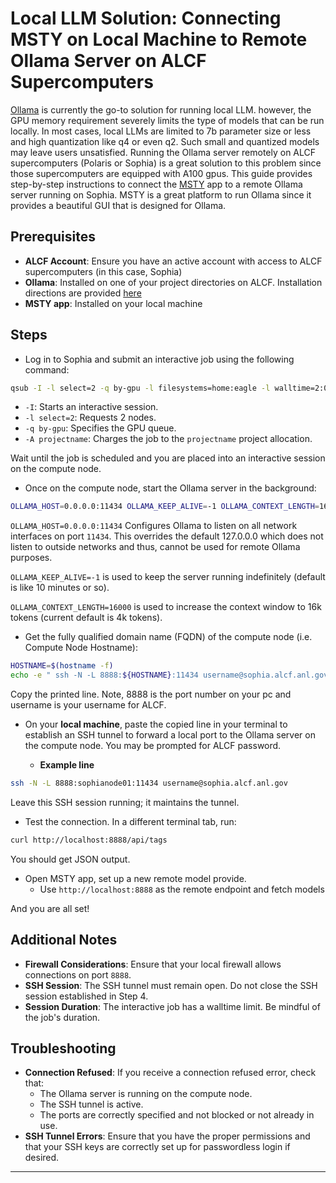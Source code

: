 # Local LLM Solution: Connecting MSTY on Local Machine to Remote Ollama Server on ALCF Supercomputers

[Ollama](https://ollama.ai/) is currently the go-to solution for running local LLM. however, the GPU memory requirement severely limits the type of models that can be run locally.
In most cases, local LLMs are limited to 7b parameter size or less and high quantization like q4 or even q2. Such small and quantized models may leave users unsatisfied.
Running the Ollama server remotely on ALCF supercomputers (Polaris or Sophia) is a great solution to this problem since those supercomputers are equipped with A100 gpus.
This guide provides step-by-step instructions to connect the [MSTY](https://msty.app/) app to a remote Ollama server running on Sophia. MSTY is a great platform to run Ollama since it provides a beautiful GUI that is designed for Ollama.



## Prerequisites

- **ALCF Account**: Ensure you have an active account with access to ALCF supercomputers (in this case, Sophia)
- **Ollama**: Installed on one of your project directories on ALCF. Installation directions are provided [here](https://github.com/fbhuiyan2/Remote-Ollama-server-on-ALCF-HPC-for-local-LLM/blob/main/Install%20Ollama%20on%20ALCF%20HPC.md)
- **MSTY app**: Installed on your local machine

## Steps

- Log in to Sophia and submit an interactive job using the following command:

```bash
qsub -I -l select=2 -q by-gpu -l filesystems=home:eagle -l walltime=2:00:00 -A projectname
```

  - `-I`: Starts an interactive session.
  - `-l select=2`: Requests 2 nodes.
  - `-q by-gpu`: Specifies the GPU queue.
  - `-A projectname`: Charges the job to the `projectname` project allocation.

Wait until the job is scheduled and you are placed into an interactive session on the compute node.


- Once on the compute node, start the Ollama server in the background:

```bash
OLLAMA_HOST=0.0.0.0:11434 OLLAMA_KEEP_ALIVE=-1 OLLAMA_CONTEXT_LENGTH=16000 ollama serve &
```

`OLLAMA_HOST=0.0.0.0:11434` Configures Ollama to listen on all network interfaces on port `11434`. This overrides the default 127.0.0.0 which does not listen to outside networks and thus, cannot be used for remote Ollama purposes.

`OLLAMA_KEEP_ALIVE=-1` is used to keep the server running indefinitely (default is like 10 minutes or so). 

`OLLAMA_CONTEXT_LENGTH=16000` is used to increase the context window to 16k tokens (current default is 4k tokens).


- Get the fully qualified domain name (FQDN) of the compute node (i.e. Compute Node Hostname):

```bash
HOSTNAME=$(hostname -f)
echo -e " ssh -N -L 8888:${HOSTNAME}:11434 username@sophia.alcf.anl.gov"
```

Copy the printed line. Note, 8888 is the port number on your pc and username is your username for ALCF.

- On your **local machine**, paste the copied line in your terminal to establish an SSH tunnel to forward a local port to the Ollama server on the compute node. You may be prompted for ALCF password.

  - **Example line**

```bash
ssh -N -L 8888:sophianode01:11434 username@sophia.alcf.anl.gov
```

Leave this SSH session running; it maintains the tunnel.

- Test the connection. In a different terminal tab, run:

```bash
curl http://localhost:8888/api/tags
```

You should get JSON output.

- Open MSTY app, set up a new remote model provide.
  - Use `http://localhost:8888` as the remote endpoint and fetch models

And you are all set!


## Additional Notes

- **Firewall Considerations**: Ensure that your local firewall allows connections on port `8888`.
- **SSH Session**: The SSH tunnel must remain open. Do not close the SSH session established in Step 4.
- **Session Duration**: The interactive job has a walltime limit. Be mindful of the job's duration.

## Troubleshooting

- **Connection Refused**: If you receive a connection refused error, check that:
  - The Ollama server is running on the compute node.
  - The SSH tunnel is active.
  - The ports are correctly specified and not blocked or not already in use.
- **SSH Tunnel Errors**: Ensure that you have the proper permissions and that your SSH keys are correctly set up for passwordless login if desired.


---
